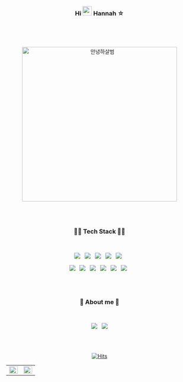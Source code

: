 ### <p align="center">Hi <img src="https://media.giphy.com/media/hvRJCLFzcasrR4ia7z/giphy.gif" width="25px"> Hannah ☆</p>
<br>
<br>
<br>

<p align="center"> 
<img width="418" alt="안녕하살범" src="https://user-images.githubusercontent.com/83942678/163391954-45743d21-668d-4c35-8322-cd4a96bf408f.png">
</p>

<br>
<br>


<h3 align="center">👩‍🔧 Tech Stack 👩‍🔧</h3>
</br>
<p align="center">
<img src="https://img.shields.io/badge/AWS-%23FF9900.svg?style=for-the-badge&logo=amazon-aws&logoColor=white"/></a> &nbsp
<img src="https://img.shields.io/badge/node.js-6DA55F?style=for-the-badge&logo=node.js&logoColor=white"/></a> &nbsp
<img src="https://img.shields.io/badge/express.js-%23404d59.svg?style=for-the-badge&logo=express&logoColor=%2361DAFB"/></a> &nbsp
<img src="https://img.shields.io/badge/JavaScript-F7DF1E?style=for-the-badge&logo=JavaScript&logoColor=white&fontColor=ffffff"/></a> &nbsp
<img src="https://img.shields.io/badge/python-3670A0?style=for-the-badge&logo=python&logoColor=ffdd54"/></a> &nbsp

</br>
<p align="center">
<img src="https://img.shields.io/badge/mysql-%2300f.svg?style=for-the-badge&logo=mysql&logoColor=white"/></a> &nbsp
<img src="https://img.shields.io/badge/Sequelize-52B0E7?style=for-the-badge&logo=Sequelize&logoColor=white"/></a> &nbsp
<img src="https://img.shields.io/badge/github%20actions-%232671E5.svg?style=for-the-badge&logo=githubactions&logoColor=white"/></a> &nbsp
<img src="https://img.shields.io/badge/Socket.io-black?style=for-the-badge&logo=socket.io&badgeColor=010101"/></a> &nbsp
<img src="https://img.shields.io/badge/-jest-%23C21325?style=for-the-badge&logo=jest&logoColor=white"/></a> &nbsp
<img src="https://img.shields.io/badge/MongoDB-%234ea94b.svg?style=for-the-badge&logo=mongodb&logoColor=white"/></a> &nbsp


</br></br>

<h3 align="center">🐰 About me 🐰</h3>
</br>
<p align="center">
  <a href="https://l-0-l.tistory.com/"><img src="https://github-readme-tistory-card.vercel.app/api/badge?name=기억보단 기록을 하는 개발자"></a> &nbsp
<a href="https://seen-cheetah-8cf.notion.site/Team-Driven-224c5af97e784e56a1e988031cdddcf0" target="_blank"><img src="https://img.shields.io/badge/opencv-%23white.svg?style=for-the-badge&logo=opencv&logoColor=white"/></a>

</br></br>

<div align="center">
  
[![Hits](https://hits.seeyoufarm.com/api/count/incr/badge.svg?url=https%3A%2F%2Fgithub.com%2Fkiwihannah%2Fhit-counter&count_bg=%23C19EE0&title_bg=%237251B5&icon=&icon_color=%23E7E7E7&title=hits&edge_flat=false)](https://hits.seeyoufarm.com)

</div>
 
<table><tr><td valign="top" width="50%">

<img src="https://github-readme-stats.vercel.app/api?username=kiwihannah&show_icons=true&theme=buefy&count_private=true&hide_border=true" align="left" style="width: 100%" />

</td><td valign="top" width="50%">

<img src="https://github-readme-stats.vercel.app/api/top-langs/?username=kiwihannah&hide_border=true&layout=compact" align="left" style="width: 100%" />

</td></tr></table>  

<br/>
